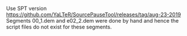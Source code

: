 Use SPT version https://github.com/YaLTeR/SourcePauseTool/releases/tag/aug-23-2019  
Segments 00_1.dem and e02_2.dem were done by hand and hence the script files do not exist for these segments.